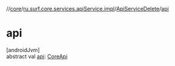 //[core](../../../index.md)/[ru.surf.core.services.apiService.impl](../index.md)/[ApiServiceDelete](index.md)/[api](api.md)

# api

[androidJvm]\
abstract val [api](api.md): [CoreApi](../../ru.surf.core.services.api/-core-api/index.md)
